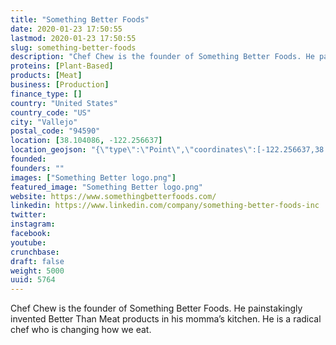 ```yaml
---
title: "Something Better Foods"
date: 2020-01-23 17:50:55
lastmod: 2020-01-23 17:50:55
slug: something-better-foods
description: "Chef Chew is the founder of Something Better Foods. He painstakingly invented Better Than Meat products in his momma’s kitchen. He is a radical chef who is changing how we eat."
proteins: [Plant-Based]
products: [Meat]
business: [Production]
finance_type: []
country: "United States"
country_code: "US"
city: "Vallejo"
postal_code: "94590"
location: [38.104086, -122.256637]
location_geojson: "{\"type\":\"Point\",\"coordinates\":[-122.256637,38.104086]}"
founded: 
founders: ""
images: ["Something Better logo.png"]
featured_image: "Something Better logo.png"
website: https://www.somethingbetterfoods.com/
linkedin: https://www.linkedin.com/company/something-better-foods-inc
twitter: 
instagram: 
facebook: 
youtube: 
crunchbase: 
draft: false
weight: 5000
uuid: 5764
---
```

Chef Chew is the founder of Something Better Foods. He painstakingly invented Better Than Meat products in his momma’s kitchen. He is a radical chef who is changing how we eat.
